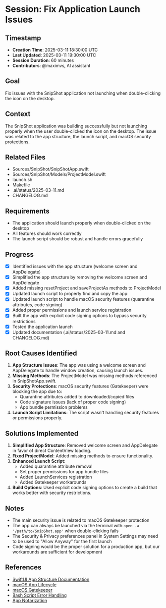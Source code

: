 # Session: Fix Application Launch Issues

## Timestamp
- **Creation Time**: 2025-03-11 18:30:00 UTC
- **Last Updated**: 2025-03-11 19:30:00 UTC
- **Session Duration**: 60 minutes
- **Contributors**: @maximvs, AI assistant

## Goal
Fix issues with the SnipShot application not launching when double-clicking the icon on the desktop.

## Context
The SnipShot application was building successfully but not launching properly when the user double-clicked the icon on the desktop. The issue was related to the app structure, the launch script, and macOS security protections.

## Related Files
- Sources/SnipShot/SnipShotApp.swift
- Sources/SnipShot/Models/ProjectModel.swift
- launch.sh
- Makefile
- .ai/status/2025-03-11.md
- CHANGELOG.md

## Requirements
- The application should launch properly when double-clicked on the desktop
- All features should work correctly
- The launch script should be robust and handle errors gracefully

## Progress
- [x] Identified issues with the app structure (welcome screen and AppDelegate)
- [x] Simplified the app structure by removing the welcome screen and AppDelegate
- [x] Added missing resetProject and saveProjectAs methods to ProjectModel
- [x] Updated launch script to properly find and copy the app
- [x] Updated launch script to handle macOS security features (quarantine attributes, code signing)
- [x] Added proper permissions and launch service registration
- [x] Built the app with explicit code signing options to bypass security restrictions
- [x] Tested the application launch
- [x] Updated documentation (.ai/status/2025-03-11.md and CHANGELOG.md)

## Root Causes Identified
1. **App Structure Issues**: The app was using a welcome screen and AppDelegate to handle window creation, causing launch issues.
2. **Missing Methods**: The ProjectModel was missing methods referenced in SnipShotApp.swift.
3. **Security Protections**: macOS security features (Gatekeeper) were blocking the app due to:
   - Quarantine attributes added to downloaded/copied files
   - Code signature issues (lack of proper code signing)
   - App bundle permission problems
4. **Launch Script Limitations**: The script wasn't handling security features or permissions properly.

## Solutions Implemented
1. **Simplified App Structure**: Removed welcome screen and AppDelegate in favor of direct ContentView loading.
2. **Fixed ProjectModel**: Added missing methods to ensure functionality.
3. **Enhanced Launch Script**:
   - Added quarantine attribute removal
   - Set proper permissions for app bundle files
   - Added LaunchServices registration
   - Added Gatekeeper workarounds
4. **Build Options**: Used explicit code signing options to create a build that works better with security restrictions.

## Notes
- The main security issue is related to macOS Gatekeeper protection
- The app can always be launched via the terminal with `open -a '/path/to/SnipShot.app'` when double-clicking fails
- The Security & Privacy preferences panel in System Settings may need to be used to "Allow Anyway" for the first launch
- Code signing would be the proper solution for a production app, but our workarounds are sufficient for development

## References
- [SwiftUI App Structure Documentation](https://developer.apple.com/documentation/swiftui/app)
- [macOS App Lifecycle](https://developer.apple.com/documentation/swiftui/managing-app-state-and-life-cycle)
- [macOS Gatekeeper](https://support.apple.com/guide/security/gatekeeper-and-runtime-protection-sec5599b66df/web)
- [Bash Script Error Handling](https://linuxhint.com/bash_error_handling/)
- [App Notarization](https://developer.apple.com/documentation/security/notarizing_macos_software_before_distribution) 